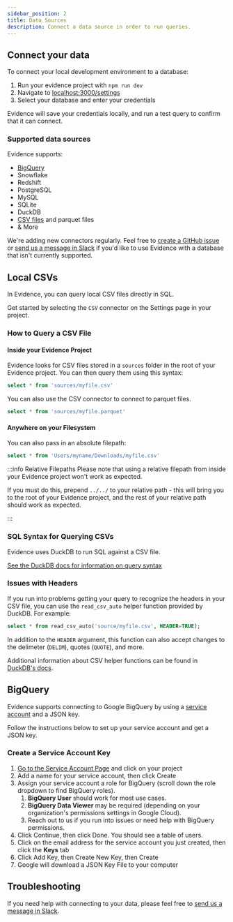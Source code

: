 ```yaml
---
sidebar_position: 2
title: Data Sources
description: Connect a data source in order to run queries.
---
```


## Connect your data

To connect your local development environment to a database:

1. Run your evidence project with `npm run dev`
1. Navigate to [localhost:3000/settings](http://localhost:3000/settings)
1. Select your database and enter your credentials

Evidence will save your credentials locally, and run a test query to confirm that it can connect.

### Supported data sources

Evidence supports: 

- [BigQuery](#bigquery)
- Snowflake 
- Redshift
- PostgreSQL 
- MySQL 
- SQLite
- DuckDB
- [CSV files](#use-local-csvs) and parquet files
- & More

We're adding new connectors regularly. Feel free to [create a GitHub issue](https://github.com/evidence-dev/evidence/issues) or [send us a message in Slack](https://join.slack.com/t/evidencedev/shared_invite/zt-uda6wp6a-hP6Qyz0LUOddwpXW5qG03Q) if you'd like to use Evidence with a database that isn't currently supported.

## Local CSVs

In Evidence, you can query local CSV files directly in SQL.

Get started by selecting the `CSV` connector on the Settings page in your project.

### How to Query a CSV File

#### Inside your Evidence Project

Evidence looks for CSV files stored in a `sources` folder in the root of your Evidence project. You can then query them using this syntax:

```sql
select * from 'sources/myfile.csv'
```

You can also use the CSV connector to connect to parquet files.

```sql
select * from 'sources/myfile.parquet'
```

#### Anywhere on your Filesystem

You can also pass in an absolute filepath:

```sql
select * from 'Users/myname/Downloads/myfile.csv'
```

:::info Relative Filepaths
Please note that using a relative filepath from inside your Evidence project won't work as expected.

If you must do this, prepend `../../` to your relative path - this will bring you to the root of your Evidence project, and the rest of your relative path should work as expected.

:::

### SQL Syntax for Querying CSVs
Evidence uses DuckDB to run SQL against a CSV file. 

[See the DuckDB docs for information on query syntax](https://duckdb.org/docs/sql/query_syntax/select)

### Issues with Headers
If you run into problems getting your query to recognize the headers in your CSV file, you can use the `read_csv_auto` helper function provided by DuckDB. For example:
```sql
select * from read_csv_auto('source/myfile.csv', HEADER=TRUE);
```

In addition to the `HEADER` argument, this function can also accept changes to the delimeter (`DELIM`), quotes (`QUOTE`), and more. 

Additional information about CSV helper functions can be found in [DuckDB's docs](https://duckdb.org/docs/data/csv).

## BigQuery

Evidence supports connecting to Google BigQuery by using a [service account](https://cloud.google.com/iam/docs/service-accounts) and a JSON key. 

Follow the instructions below to set up your service account and get a JSON key. 

### Create a Service Account Key

1. [Go to the Service Account Page](https://console.cloud.google.com/projectselector/iam-admin/serviceaccounts/create?supportedpurview=project) and click on your project
2. Add a name for your service account, then click Create
3. Assign your service account a role for BigQuery (scroll down the role dropdown to find BigQuery roles).
   1. **BigQuery User** should work for most use cases.
   1. **BigQuery Data Viewer** may be required (depending on your organization's permissions settings in Google Cloud).
   1. Reach out to us if you run into issues or need help with BigQuery permissions.
4. Click Continue, then click Done. You should see a table of users.
5. Click on the email address for the service account you just created, then click the **Keys** tab
6. Click Add Key, then Create New Key, then Create
7. Google will download a JSON Key File to your computer

## Troubleshooting

If you need help with connecting to your data, please feel free to [send us a message in Slack](https://join.slack.com/t/evidencedev/shared_invite/zt-uda6wp6a-hP6Qyz0LUOddwpXW5qG03Q).
